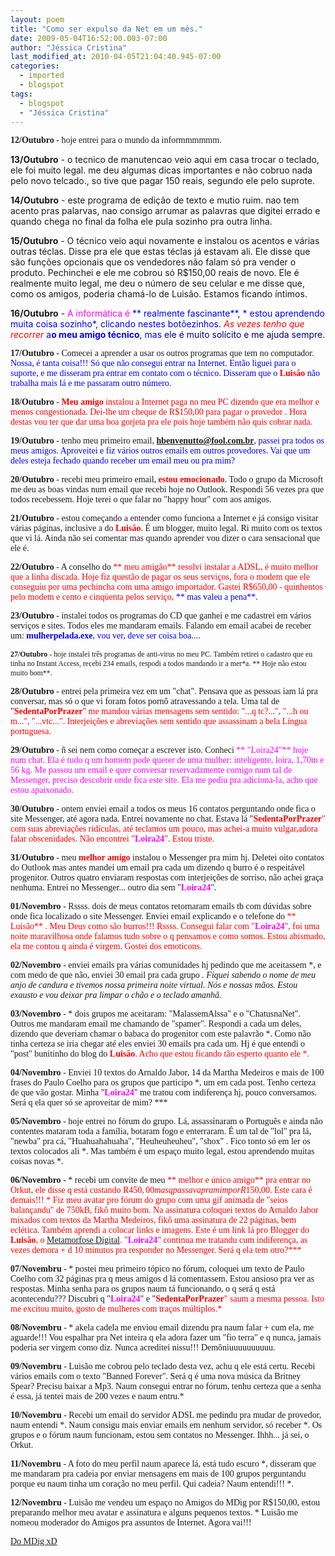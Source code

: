 ```yaml
---
layout: poem
title: "Como ser expulso da Net em um mês."
date: 2009-05-04T16:52:00.003-07:00
author: "Jéssica Cristina"
last_modified_at: 2010-04-05T21:04:40.945-07:00
categories:
  - imported
  - blogspot
tags:
  - blogspot
  - "Jéssica Cristina"
---
```


<span style="font-family:Verdana;">**12/Outubro** - hoje entrei para o mundo da informmmmmm.

**13/Outubro** - o tecnico de manutencao veio aqui em casa trocar o teclado, ele foi muito legal. me deu algumas dicas importantes e não cobruo nada pelo novo telcado.,       so tive que pagar 150 reais, segundo ele pelo suprote.

**14/Outubro** - este programa de edição de    texto e mutio   ruim. nao tem acento pras palarvas, nao       consigo arrumar as     palavras que digitei    errado e quando chega no final da  folha    ele pula sozinho pra outra linha.

**15/Outubro** - O técnico veio aqui novamente e instalou os acentos e várias outras téclas. Disse pra ele que estas téclas já estavam ali. Ele disse que são funções opcionais que os vendedores não falam só pra vender o produto. Pechinchei e ele me cobrou só R$150,00 reais de novo. Ele é realmente muito legal, me deu o número de seu celular e me disse que, como os amigos, poderia chamá-lo de Luisão. Estamos ficando íntimos.

**16/Outubro** - <span style="color: rgb(255, 0, 255);"> A informática é <span style="color: rgb(0, 0, 255);">** realmente fascinante**, * estou aprendendo muita coisa sozinho*,  clicando nestes botõezinhos. *<span style="color: rgb(255, 0, 0);"> As vezes tenho que recorrer* a**o meu amigo técnico**, mas <span style="color: rgb(0, 0, 128);"> ele é muito solícito e me ajuda sempre.

<span style="font-family:Verdana;">**17/Outubro** - Comecei a aprender a usar os outros programas que tem no computador.   <span style="color: rgb(0, 0, 255);"> Nossa, é tanta coisa!!! Só que não consegui entrar na Internet. Então liguei para o suporte, e me disseram pra entrar em contato com o técnico. Disseram que o **<span style="color: rgb(255, 0, 0);"> Luisão** não trabalha mais lá e me passaram outro número.

<span style="font-family:Verdana;">

<span style="font-family:Verdana;">**18/Outubro** - <span style="color: rgb(255, 0, 0);">**Meu amigo** instalou a Internet paga no meu PC dizendo que era melhor e menos congestionada. Dei-lhe um cheque de R$150,00 para pagar o provedor . Hora destas vou ter que dar uma boa gorjeta pra ele pois hoje também não quis cobrar nada.

<span style="font-family:Verdana;">

<span style="font-family:Verdana;">**19/Outubro** - tenho meu primeiro email, <span style="color: rgb(0, 0, 255);">**hbenvenutto@fool.com.br**, passei pra todos os meus amigos. Aproveitei e fiz vários outros emails em outros provedores. Vai que um deles esteja fechado quando receber um email meu ou pra mim?

**20/Outubro** - recebi meu primeiro email, **<span style="color: rgb(255, 0, 0);"> estou emocionado**. Todo o grupo da Microsoft me deu as boas vindas num email que recebi hoje no Outlook. Respondi 56 vezes pra que todos recebessem. Hoje terei o que falar no "happy hour" com aos amigos.

**21/Outubro** - estou começando a entender como funciona a Internet e já consigo visitar várias páginas, inclusive a do **<span style="color: rgb(255, 0, 0);">Luisão**. É um blogger, muito legal. Ri muito com os textos que vi lá. Ainda não sei comentar mas quando aprender vou dizer o cara sensacional que ele é.

**22/Outubro** - A conselho do <span style="color: rgb(255, 0, 0);">** meu amigão** resolvi instalar a ADSL, é muito melhor que a linha discada. Hoje fiz questão de pagar os seus serviços, fora o modem que ele conseguiu por uma pechincha com uma amigo importador. Gastei R$650,00 - quinhentos pelo modem e cento e cinqüenta pelos serviço, <span style="color: rgb(0, 0, 255);">** mas valeu a pena**.

**23/Outubro** - instalei todos os programas do CD que ganhei e me cadastrei em vários serviços e sites. Todos eles me mandaram emails. Falando em email acabei de receber um: <span style="color: rgb(0, 0, 255);">**mulherpelada.exe**, vou ver, deve ser coisa boa....

<span style="font-size:85%;"> **27/Outubro** - hoje instalei três programas de anti-virus no meu PC. Também retirei o cadastro que eu tinha no Instant Access, recebi 234 emails, respodi a todos mandando ir a mer*a. ** Hoje não estou muito bom**.

**28/Outubro** - entrei pela primeira vez em um "chat". Pensava que as pessoas iam lá pra conversar, mas só o que vi foram fotos pornô atravessando a tela. Uma tal de "<span style="color: rgb(255, 0, 0);">**SedentaPorPrazer**" me mandou várias mensagens sem sentido: "...q tc?...", "...h ou m...", "...vtc...". Interjeições e abreviações sem sentido que assassinam a bela Língua portuguesa.

**29/Outubro** - ñ sei nem como começar a escrever isto. Conheci <span style="color: rgb(255, 0, 255);">** "Loira24"** hoje num chat. Ela é tudo q um homem pode querer de uma mulher: inteligente, loira, 1,70m e 56 kg. Me passou um email e quer conversar reservadamente comigo num tal de Messenger, preciso descobrir onde fica este site. Ela me pediu pra adiciona-la, acho que estou apaixonado.

**30/Outubro** - ontem enviei email a todos os meus 16 contatos perguntando onde fica o site Messenger, até agora nada. Entrei novamente no chat. Estava lá "<span style="color: rgb(255, 0, 0);">**SedentaPorPrazer**" com suas abreviações ridículas, até teclamos um pouco, mas achei-a muito vulgar,adora falar obscenidades. Não encontrei "**<span style="color: rgb(255, 0, 255);">Loira24**". Estou triste.

**31/Outubro** - meu **<span style="color: rgb(255, 0, 0);"> melhor amigo** instalou o Messenger pra mim hj. Deletei oito contatos do Outlook mas antes mandei um email pra cada um dizendo q burro é o respeitável progenitor. Outros quatro enviaram respostas com interjeições de sorriso, não achei graça nenhuma. Entrei no Messenger... outro dia sem "**<span style="color: rgb(255, 0, 255);">Loira24**".

**01/Novembro** - Rssss. dois de meus contatos retornaram emails tb com dúvidas sobre onde fica localizado o site Messenger. Enviei email explicando e o telefone do <span style="color: rgb(255, 0, 0);">** Luisão** . Meu Deus como são burros!!! Rssss. Consegui falar com "**<span style="color: rgb(255, 0, 255);">Loira24**", foi uma noite maravilhosa onde falamos tudo sobre o q pensamos e como somos. Estou abismado, ela me contou q ainda é virgem. Gostei dos emoticons.

**02/Novembro** - enviei emails pra várias comunidades             hj pedindo que me aceitassem *, e com medo de que não, enviei 30 email pra cada grupo *. Fiquei sabendo o nome de meu anjo de candura e tivemos nossa primeira noite virtual. Nós e nossas mãos. Estou exausto e vou deixar pra limpar o chão e o teclado amanhã.*

**03/Novembro** - * dois grupos me aceitaram: "MalassemAlssa" e o "ChatusnaNet". Outros me mandaram email me chamando de "spamer". Respondi a cada um deles, dizendo que deveriam chamar o babaca do progenitor com este palavrão *. Como não tinha certeza se iria chegar até eles enviei 30 emails pra cada um. Hj é que entendi o "post" bunitinho do blog do <span style="color: rgb(255, 0, 0);">**Luisão**. Acho que estou ficando tão esperto quanto ele *.

**04/Novembro** - Enviei 10 textos do Arnaldo Jabor, 14 da Martha Medeiros e mais de 100 frases do Paulo Coelho para os grupos que participo *, um em cada post. Tenho certeza de que vão gostar. Minha "**<span style="color: rgb(255, 0, 255);">Loira24**" me tratou com indiferença hj, pouco conversamos. Será q ela quer só se aproveitar de mim? ***

**05/Novembro** - hoje entrei no fórum do grupo. Lá, assassinaram o Português e ainda não contentes mataram toda a família, botaram fogo e enterraram. É um tal de "lol" pra lá, "newba" pra cá, "Huahuahahuaha", "Heuheuheuheu", "shox" . Fico tonto só em ler os textos colocados ali *. Mas também é um espaço muito legal, estou aprendendo muitas coisas novas *.

**06/Novembro** - * recebi um convite de meu <span style="color: rgb(255, 0, 0);">** melhor e único amigo** pra entrar no Orkut, ele disse q está custando R$450,00 mas q passava pra mim por R$150,00. Este cara é demais!!! * Fiz meu avatar pro fórum do grupo com uma gif animada de "seios balançandu" de 750kB, fikô muito bom. Na assinatura coloquei textos do Arnaldo Jabor mixados com textos da Martha Medeiros, fikô uma assinatura de 22 páginas, bem eclética. Também aprendi a colocar links e imagens. Este é um link lá pro Blogger do **<span style="color: rgb(255, 0, 0);">Luisão**, o [ Metamorfose Digital](http://www.mdig.com.br/index.php?memberid=5). "**<span style="color: rgb(255, 0, 255);">Loira24**" continua me tratandu cum indiferença, as vezes demora + d 10 minutos pra responder no Messenger. Será q ela tem otro?***

**07/Novembru** - * postei meu primeiro tópico no fórum, coloquei um texto de Paulo Coelho com 32 páginas pra q meus amigos d lá comentassem. Estou ansioso pra ver as respostas. Minha senha para os grupos naum tá funcionando, o q será q está acontecendu??? Discubri q "**<span style="color: rgb(255, 0, 255);">Loira24**" e "<span style="color: rgb(255, 0, 0);">**SedentaPorPrazer**" saum a mesma pessoa. Isto me excitou muito, gosto de mulheres com traços múltiplos.*

**08/Novembru** - * akela cadela me enviou email dizendu pra naum falar + cum ela, me aguarde!!! Vou espalhar pra Net inteira q ela adora fazer um "fio terra" e q nunca, jamais poderia ser virgem como diz. Nunca acreditei nissu!!! Demôniuuuuuuuuuu.

**09/Novembru** - Luisão me cobrou pelo teclado desta vez, achu q ele está certu. Recebi vários emails com o texto "Banned Forever". Será q é uma nova música da Britney Spear? Precisu baixar a Mp3. Naum consegui entrar no fórum, tenhu certeza que a senha é essa, já tentei mais de 200 vezes e naum entru.*

**10/Novembru** - Recebi um email do servidor ADSL me pedindu pra mudar de provedor, naum entendi *. Naum consigu mais enviar emails em nenhum  servidor, só receber *. Os grupos e o fórum naum funcionam, estou sem contatos no Messenger. Ihhh... já sei, o Orkut.

**11/Novembru** - A foto do meu perfil naum aparece lá, está tudo escuro *, disseram que me mandaram pra cadeia por enviar mensagens em mais de 100 grupos perguntandu porque eu naum tinha um coração no meu perfil. Qui cadeia? Naum entendi!!! *.

**12/Novembru** - Luisão me vendeu um espaço no Amigos do MDig por R$150,00, estou preparando melhor meu avatar e assinatura e alguns pequenos textos. * Luisão me nomeou moderador do Amigos pra assuntos de Internet. Agora vai!!!

[Do MDig   xD](http://www.mdig.com.br/index.php?itemid=30)
